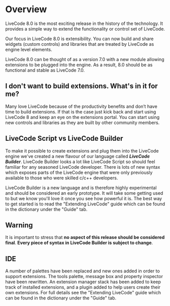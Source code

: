 # Overview
LiveCode 8.0 is the most exciting release in the history of the technology. It provides a simple way to extend the functionality or control set of LiveCode.

Our focus in LiveCode 8.0 is extensibility. You can now build and share widgets (custom controls) and libraries that are treated by LiveCode as engine level elements.

LiveCode 8.0 can be thought of as a version 7.0 with a new module allowing extensions to be plugged into the engine. As a result, 8.0 should be as functional and stable as LiveCode 7.0.

## I don't want to build extensions. What's in it for me?
Many love LiveCode because of the productivity benefits and don’t have time to build extensions. If that is the case just kick back and start using LiveCode 8 and keep an eye on the extensions portal. You can start using new controls and libraries as they are built by other community members.

## LiveCode Script vs LiveCode Builder
To make it possible to create extensions and plug them into the LiveCode engine we've created a new flavour of our language called ***LiveCode Builder***. LiveCode Builder looks a lot like LiveCode Script so should feel familiar for any seasoned LiveCode developer. There is lots of new syntax which exposes parts of the LiveCode engine that were only previously available to those who were skilled c/c++ developers.

LiveCode Builder is a new language and is therefore highly experimental and should be considered an early prototype. It will take some getting used to but we know you'll love it once you see how powerful it is. The best way to get started is to read the "Extending LiveCode" guide which can be found in the dictionary under the "Guide" tab.

## Warning
It is important to stress that **no aspect of this release should be considered final**. **Every piece of syntax in LiveCode Builder is subject to change**.

## IDE
A number of palettes have been replaced and new ones added in order to support extensions. The tools palette, message box and property inspector have been rewritten. An extension manager stack has been added to keep track of installed extensions, and a plugin added to help users create their own extensions. For full details see the "Extending LiveCode" guide which can be found in the dictionary under the "Guide" tab.
